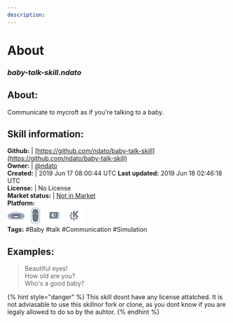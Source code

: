 ```yaml
--- 
description: 
---
```


# About  
### _baby-talk-skill.ndato_  
## About:  
Communicate to mycroft as if you're talking to a baby.

## Skill information:  
**Github:** | [https://github.com/ndato/baby-talk-skill](https://github.com/ndato/baby-talk-skill)  
**Owner:** | [@ndato](https://github.com/ndato)  
**Created:** | 2019 Jun 17 08:00:44 UTC  **Last updated:** 2019 Jun 18 02:46:18 UTC  
**License:** | No License  
**Market status:** | [Not in Market](https://market.mycroft.ai/skill/)  
**Platform:**  
 ![](../.gitbook/assets/mark-1-icon.png)  ![](../.gitbook/assets/mark-2-icon.png)  ![](../.gitbook/assets/picroft-icon.png)  ![](../.gitbook/assets/kde.png)   
**Tags:** \#Baby \#talk \#Communication \#Simulation   
## Examples:  
> Beautiful eyes!  
> How old are you?  
> Who's a good baby?  
  
{% hint style="danger" %}
This skill dosnt have any license attatched. It is not adviasable to use this skillnor fork or clone, as you dont know if you are legaly allowed to do so by the auhtor.
{% endhint %}
